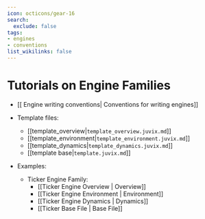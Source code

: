 ```yaml
---
icon: octicons/gear-16
search:
  exclude: false
tags:
- engines
- conventions
list_wikilinks: false
---
```


# Tutorials on Engine Families

- [[ Engine writing conventions| Conventions for writing engines]]

- Template files:

    - [[template_overview|`template_overview.juvix.md`]]
    - [[template_environment|`template_environment.juvix.md`]]
    - [[template_dynamics|`template_dynamics.juvix.md`]]
    - [[template base|`template.juvix.md`]]

- Examples:
    - Ticker Engine Family:
        - [[Ticker Engine Overview | Overview]]
        - [[Ticker Engine Environment | Environment]]
        - [[Ticker Engine Dynamics | Dynamics]]
        - [[Ticker Base File | Base File]]